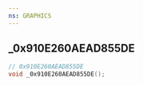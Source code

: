 ```yaml
---
ns: GRAPHICS
---
```

## _0x910E260AEAD855DE

```c
// 0x910E260AEAD855DE
void _0x910E260AEAD855DE();
```

